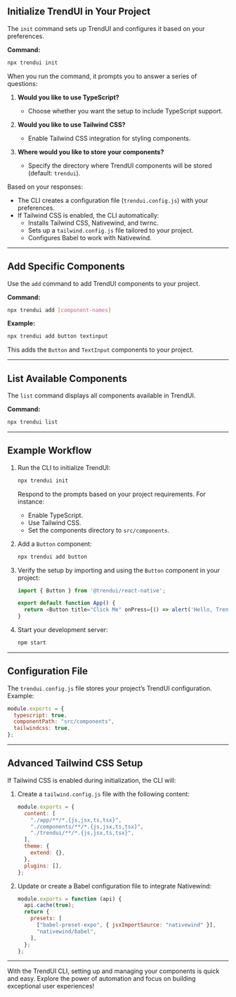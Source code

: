 ## Initialize TrendUI in Your Project
The `init` command sets up TrendUI and configures it based on your preferences.

**Command:**
```bash
npx trendui init
```

When you run the command, it prompts you to answer a series of questions:

1. **Would you like to use TypeScript?**
   - Choose whether you want the setup to include TypeScript support.

2. **Would you like to use Tailwind CSS?**
   - Enable Tailwind CSS integration for styling components.

3. **Where would you like to store your components?**
   - Specify the directory where TrendUI components will be stored (default: `trendui`).

Based on your responses:
- The CLI creates a configuration file (`trendui.config.js`) with your preferences.
- If Tailwind CSS is enabled, the CLI automatically:
  - Installs Tailwind CSS, Nativewind, and twrnc.
  - Sets up a `tailwind.config.js` file tailored to your project.
  - Configures Babel to work with Nativewind.

---

## Add Specific Components
Use the `add` command to add TrendUI components to your project.

**Command:**
```bash
npx trendui add [component-names]
```

**Example:**
```bash
npx trendui add button textinput
```
This adds the `Button` and `TextInput` components to your project.

---

## List Available Components
The `list` command displays all components available in TrendUI.

**Command:**
```bash
npx trendui list
```

---

## Example Workflow

1. Run the CLI to initialize TrendUI:
   ```bash
   npx trendui init
   ```
   Respond to the prompts based on your project requirements. For instance:
   - Enable TypeScript.
   - Use Tailwind CSS.
   - Set the components directory to `src/components`.

2. Add a `Button` component:
   ```bash
   npx trendui add button
   ```

3. Verify the setup by importing and using the `Button` component in your project:
   ```javascript
   import { Button } from '@trendui/react-native';

   export default function App() {
     return <Button title="Click Me" onPress={() => alert('Hello, TrendUI!')} />;
   }
   ```

4. Start your development server:
   ```bash
   npm start
   ```

---

## Configuration File

The `trendui.config.js` file stores your project’s TrendUI configuration. Example:

```javascript
module.exports = {
  typescript: true,
  componentPath: "src/components",
  tailwindcss: true,
};
```

---

## Advanced Tailwind CSS Setup
If Tailwind CSS is enabled during initialization, the CLI will:

1. Create a `tailwind.config.js` file with the following content:
   ```javascript
   module.exports = {
     content: [
       "./app/**/*.{js,jsx,ts,tsx}",
       "./components/**/*.{js,jsx,ts,tsx}",
       "./trendui/**/*.{js,jsx,ts,tsx}",
     ],
     theme: {
       extend: {},
     },
     plugins: [],
   };
   ```

2. Update or create a Babel configuration file to integrate Nativewind:
   ```javascript
   module.exports = function (api) {
     api.cache(true);
     return {
       presets: [
         ["babel-preset-expo", { jsxImportSource: "nativewind" }],
         "nativewind/babel",
       ],
     };
   };
   ```

---

With the TrendUI CLI, setting up and managing your components is quick and easy. Explore the power of automation and focus on building exceptional user experiences!

